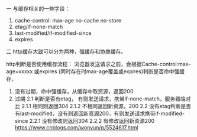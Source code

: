 一 与缓存相关的一些字段：
1. cache-control: max-age no-cache no-store 
2. etag/if-none-match
3. last-modified/if-modified-since
4. expires

二 http缓存大致可以分为两种，强缓存和协商缓存。

http判断是否使用缓存流程：
 浏览器发送请求之前，会根据Cache-control:max-age=xxxxx 或expires (同时存在时max-age覆盖或expires)判断是否命中强缓存，
  1. 没有过期，命中强缓存，从缓存中取资源，返回200
  2. 过期
    2.1 判断是否有etag， 有则发送请求，携带if-none-match，服务器端对比
       2.1.1 相同则返回304
       2.1.2 不相同返回新资源，200
    2.2 没有etag判断是否有last-modified，没有则返回新资源200，有则发送请求携带if-modified-since
       2.2.1 没有修改则返回304
       2.2.2 有修改返回新资源200
 https://www.cnblogs.com/wonyun/p/5524617.html
